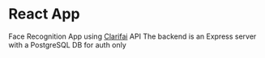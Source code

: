 # React App
Face Recognition App using [Clarifai](https://www.clarifai.com/) API
The backend is an Express server with a PostgreSQL DB for auth only